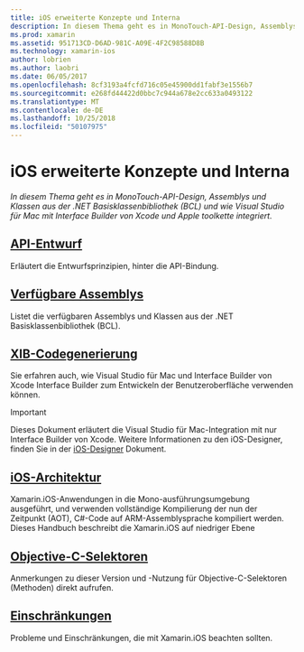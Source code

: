 ```yaml
---
title: iOS erweiterte Konzepte und Interna
description: In diesem Thema geht es in MonoTouch-API-Design, Assemblys und Klassen aus der .NET Basisklassenbibliothek (BCL) und wie Visual Studio für Mac mit Interface Builder von Xcode und Apple toolkette integriert.
ms.prod: xamarin
ms.assetid: 951713CD-D6AD-981C-A09E-4F2C98588D8B
ms.technology: xamarin-ios
author: lobrien
ms.author: laobri
ms.date: 06/05/2017
ms.openlocfilehash: 8cf3193a4fcfd716c05e45900dd1fabf3e1556b7
ms.sourcegitcommit: e268fd44422d0bbc7c944a678e2cc633a0493122
ms.translationtype: MT
ms.contentlocale: de-DE
ms.lasthandoff: 10/25/2018
ms.locfileid: "50107975"
---
```

# <a name="ios-advanced-concepts-and-internals"></a>iOS erweiterte Konzepte und Interna

_In diesem Thema geht es in MonoTouch-API-Design, Assemblys und Klassen aus der .NET Basisklassenbibliothek (BCL) und wie Visual Studio für Mac mit Interface Builder von Xcode und Apple toolkette integriert._

##  <a name="api-designiosinternalsapi-designindexmd"></a>[API-Entwurf](~/ios/internals/api-design/index.md)

Erläutert die Entwurfsprinzipien, hinter die API-Bindung.

##  <a name="available-assembliescross-platforminternalsavailable-assembliesmd"></a>[Verfügbare Assemblys](~/cross-platform/internals/available-assemblies.md)

Listet die verfügbaren Assemblys und Klassen aus der .NET Basisklassenbibliothek (BCL).

##  <a name="xib-code-generationiosinternalsxib-code-generationmd"></a>[XIB-Codegenerierung](~/ios/internals/xib-code-generation.md)

Sie erfahren auch, wie Visual Studio für Mac und Interface Builder von Xcode Interface Builder zum Entwickeln der Benutzeroberfläche verwenden können.

> [!IMPORTANT]
> Dieses Dokument erläutert die Visual Studio für Mac-Integration mit nur Interface Builder von Xcode. Weitere Informationen zu den iOS-Designer, finden Sie in der [iOS-Designer](~/ios/user-interface/designer/index.md) Dokument.

##  <a name="ios-architectureiosinternalsarchitecturemd"></a>[iOS-Architektur](~/ios/internals/architecture.md)

Xamarin.iOS-Anwendungen in die Mono-ausführungsumgebung ausgeführt, und verwenden vollständige Kompilierung der nun der Zeitpunkt (AOT), C#-Code auf ARM-Assemblysprache kompiliert werden. Dieses Handbuch beschreibt die Xamarin.iOS auf niedriger Ebene

##  <a name="objective-c-selectorsiosinternalsobjective-c-selectorsmd"></a>[Objective-C-Selektoren](~/ios/internals/objective-c-selectors.md)

Anmerkungen zu dieser Version und -Nutzung für Objective-C-Selektoren (Methoden) direkt aufrufen.

##  <a name="limitationslimitationsmd"></a>[Einschränkungen](limitations.md)

Probleme und Einschränkungen, die mit Xamarin.iOS beachten sollten.